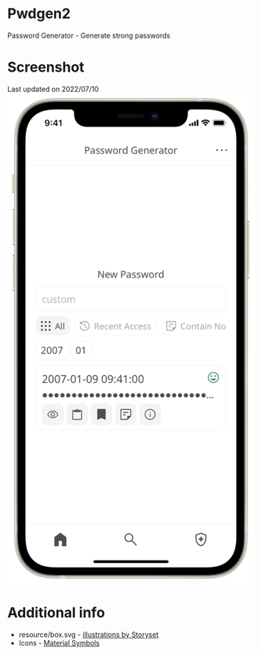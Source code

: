 # Pwdgen2
Password Generator - Generate strong passwords
# Screenshot
Last updated on 2022/07/10
![Password Generator](https://raw.githubusercontent.com/EricHsia7/pwdgen2/main/readme_images/3I44R7HoYsecpI74.png)
# Additional info
* resource/box.svg - [illustrations by Storyset](https://storyset.com/illustration/collecting/amico)
* Icons - [Material Symbols](https://fonts.google.com/icons)